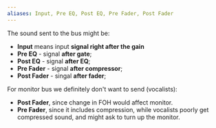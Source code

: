 ```yaml
---
aliases: Input, Pre EQ, Post EQ, Pre Fader, Post Fader
---
```


The sound sent to the bus might be:
- **Input** means input **signal right after the gain**
- **Pre  EQ** - signal **after gate**;
- **Post EQ** - signal **after EQ**;
- **Pre  Fader** - signal **after compressor**;
- **Post Fader** - singal **after fader**;

For monitor bus we definitely don't want to send (vocalists):
- **Post Fader**, since change in FOH would affect monitor.
- **Pre Fader**, since it includes compression, while vocalists poorly get compressed sound, and might ask to turn up the monitor.

